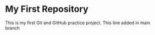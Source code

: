 # My First Repository
This is my first Git and GitHub practice project.
This line added in main branch
